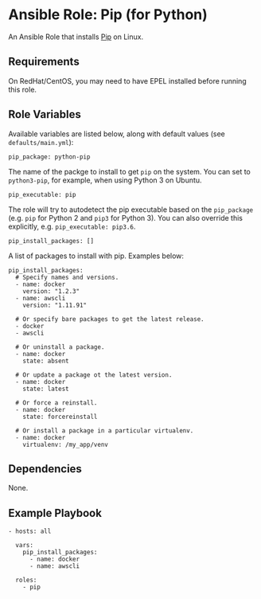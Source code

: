 # Ansible Role: Pip (for Python)

An Ansible Role that installs [Pip](https://pip.pypa.io) on Linux.

## Requirements

On RedHat/CentOS, you may need to have EPEL installed before running this role.

## Role Variables

Available variables are listed below, along with default values (see `defaults/main.yml`):

    pip_package: python-pip

The name of the packge to install to get `pip` on the system. You can set to `python3-pip`, for example, when using Python 3 on Ubuntu.

    pip_executable: pip

The role will try to autodetect the pip executable based on the `pip_package` (e.g. `pip` for Python 2 and `pip3` for Python 3). You can also override this explicitly, e.g. `pip_executable: pip3.6`.

    pip_install_packages: []

A list of packages to install with pip. Examples below:

    pip_install_packages:
      # Specify names and versions.
      - name: docker
        version: "1.2.3"
      - name: awscli
        version: "1.11.91"
    
      # Or specify bare packages to get the latest release.
      - docker
      - awscli
    
      # Or uninstall a package.
      - name: docker
        state: absent
    
      # Or update a package ot the latest version.
      - name: docker
        state: latest
    
      # Or force a reinstall.
      - name: docker
        state: forcereinstall
    
      # Or install a package in a particular virtualenv.
      - name: docker
        virtualenv: /my_app/venv

## Dependencies

None.

## Example Playbook

    - hosts: all
    
      vars:
        pip_install_packages:
          - name: docker
          - name: awscli
    
      roles:
        - pip


